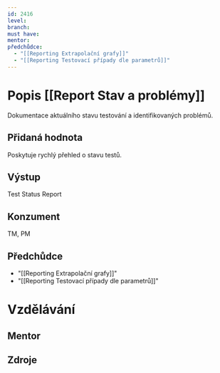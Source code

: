 ```yaml
---
id: 2416
level: 
branch: 
must have: 
mentor: 
předchůdce: 
  - "[[Reporting Extrapolační grafy]]"
  - "[[Reporting Testovací případy dle parametrů]]"
---
```



# Popis [[Report Stav a problémy]]
Dokumentace aktuálního stavu testování a identifikovaných problémů.

## Přidaná hodnota
Poskytuje rychlý přehled o stavu testů.

## Výstup
Test Status Report

## Konzument
TM, PM

## Předchůdce

  - "[[Reporting Extrapolační grafy]]"
  - "[[Reporting Testovací případy dle parametrů]]"

# Vzdělávání


## Mentor


## Zdroje